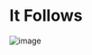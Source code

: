 # It Follows

![image](https://user-images.githubusercontent.com/49621041/191876896-7426b1e1-8d4a-491c-a2f6-4b993a0b9498.jpeg)
